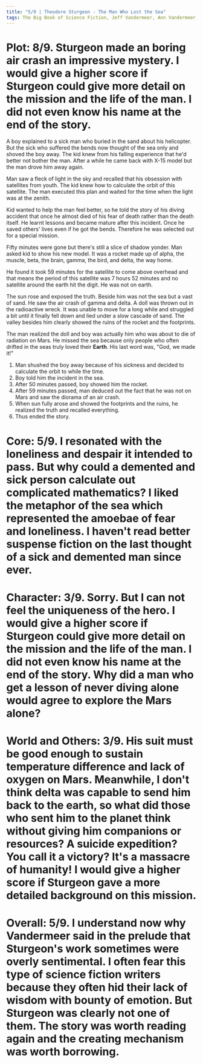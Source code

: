 ```yaml
---
title: "5/9 | Theodore Sturgeon - The Man Who Lost the Sea"
tags: The Big Book of Science Fiction, Jeff Vandermeer, Ann Vandermeer, short story, novelette, science fiction, 1918-1985, 1959
---
```


# Plot: 8/9. Sturgeon made an boring air crash an impressive mystery. I would give a higher score if Sturgeon could give more detail on the mission and the life of the man. I did not even know his name at the end of the story.

A boy explained to a sick man who buried in the sand about his helicopter. But the sick who suffered the bends now thought of the sea only and shoved the boy away. The kid knew from his falling experience that he'd better not bother the man. After a while he came back with X-15 model but the man drove him away again.

Man saw a fleck of light in the sky and recalled that his obsession with satellites from youth. The kid knew how to calculate the orbit of this satellite. The man executed this plan and waited for the time when the light was at the zenith.

Kid wanted to help the man feel better, so he told the story of his diving accident that once he almost died of his fear of death rather than the death itself. He learnt lessons and became mature after this incident. Once he saved others' lives even if he got the bends. Therefore he was selected out for a special mission.

Fifty minutes were gone but there's still a slice of shadow yonder. Man asked kid to show his new model. It was a rocket made up of alpha, the muscle, beta, the brain, gamma, the bird, and delta, the way home. 

He found it took 59 minutes for the satellite to come above overhead and that means the period of this satellite was 7 hours 52 minutes and no satellite around the earth hit the digit. He was not on earth.

The sun rose and exposed the truth. Beside him was not the sea but a vast of sand. He saw the air crash of gamma and delta. A doll was thrown out in the radioactive wreck. It was unable to move for a long while and struggled a bit until it finally fell down and lied under a slow cascade of sand. The valley besides him clearly showed the ruins of the rocket and the footprints.

The man realized the doll and boy was actually him who was about to die of radiation on Mars. He missed the sea because only people who often drifted in the seas truly loved their **Earth**. His last word was, "God, we made it!"

1. Man shushed the boy away because of his sickness and decided to calculate the orbit to while the time.
2. Boy told him the incident in the sea.
3. After 50 minutes passed, boy showed him the rocket.
4. After 59 minutes passed, man deduced out the fact that he was not on Mars and saw the diorama of an air crash.
5. When sun fully arose and showed the footprints and the ruins, he realized the truth and recalled everything.
6. Thus ended the story.

# Core: 5/9. I resonated with the loneliness and despair it intended to pass. But why could a demented and sick person calculate out complicated mathematics? I liked the metaphor of the sea which represented the amoebae of fear and loneliness. I haven't read better suspense fiction on the last thought of a sick and demented man since ever.



# Character: 3/9. Sorry. But I can not feel the uniqueness of the hero. I would give a higher score if Sturgeon could give more detail on the mission and the life of the man. I did not even know his name at the end of the story. Why did a man who get a lesson of never diving alone would agree to explore the Mars alone?



# World and Others: 3/9. His suit must be good enough to sustain temperature difference and lack of oxygen on Mars. Meanwhile, I don't think delta was capable to send him back to the earth, so what did those who sent him to the planet think without giving him companions or resources? A suicide expedition? You call it a victory? It's a massacre of humanity! I would give a higher score if Sturgeon gave a more detailed background on this mission. 



# Overall: 5/9. I understand now why Vandermeer said in the prelude that Sturgeon's work sometimes were overly sentimental. I often fear this type of science fiction writers because they often hid their lack of wisdom with bounty of emotion. But Sturgeon was clearly not one of them. The story was worth reading again and the creating mechanism was worth borrowing.
